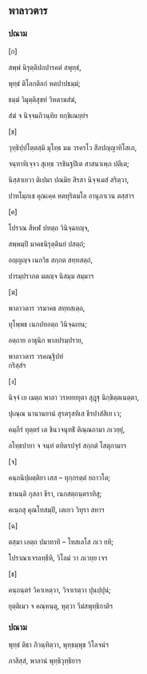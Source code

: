 <h2>พาลาวตาร</h2>
<h3>ปณาม</h3>
<p>[ก]</p>


<p>
สพฺพํ นิรุตฺติปถปารคตํ สพุทฺธํ,  
  
พุทฺธํ ติโลกติลกํ หตปาปธมฺมํ;  
  
ธมฺมํ วิมุตฺติสุขทํ วิหตาฆสํฆํ,  
  
สํฆํ จ นิจฺจมภิวนฺทิย ทกฺขิเณยฺยํฯ  
</p>
  
<p>[ข]</p>


<p>
วุทฺธิปฺปโตฺตสฺมิ มุโทฺธ มม วรครโว สีลปญฺญาทิโสเภ,  
  
จนฺทาทิเจฺจว สุเทฺธ วรชินฐปิเต สาสนาเพฺภ ปตีเต;  
  
นิสฺสาเยวา ติเปมา ปณมิย สิรสา นิจฺจเมสํ สริตฺวา,  
  
ปาทโมฺภเช คุณเคฺค หตทุริตมโล อานุภาเวน ตสฺสาฯ  
</p>
  
<p>[ค]</p>


<p>
โปราณ สีหฬ ปทตฺถ วินิจฺฉยญฺจ,  
  
สพฺพมฺปิ มาคธนิรุตฺตินยํ ปสตฺถํ;  
  
อญฺญญฺจ เนกวิธ สกฺกต สทฺทสตฺถํ,  
  
ปารมฺปราภต มตญฺจ นิสมฺม สมฺมาฯ  
</p>
  
<p>[ฆ]</p>


<p>
พาลาวตาร วรมาคธ สทฺทสเตฺถ,  
  
ทุโพฺพธ เนกปทอตฺถ วินิจฺฉเยน;  
  
อตฺถาย อาธุนิก พาลปรมฺปราย,  
  
พาลาวตาร วรคณฺฐิปทํ  
กริสฺสํฯ  
</p>
  
<p>[ง]</p>


<p>
นิจฺจํ เย เมตฺถ พาลา วรหทยยุตา สุฎฺฐุ นิกฺขิตฺตเนตฺตา,  
  
ปุเณฺณ นานานยานํ สุรตรุสทิเส ธีรปาสํสิเย เว;  
  
คมฺภีรํ ทุตฺตรํ เต ชินวจนุทธิํ ติณฺณถามา ภเวยฺยุํ,  
  
ลโทฺธปายา จ จนฺทํ ตทิตรปจุรํ สกฺกตํ โสตุกามาฯ  
</p>
  
<p>[จ]</p>


<p>
คนฺถนิปฺผตฺติยา เสส – ทุกฺกรตฺตํ ยถาวโต;  
  
ชานนฺติ กุสลา ธีรา, เนกสตฺถนฺตราทิสุ;  
  
คเนฺถสุ คุณโทสมฺปิ, เตเยว วิทุรา สทาฯ  
</p>
  
<p>[ฉ]</p>


<p>
ตสฺมา เอตฺถ ปมาทาทิ – โทสเลโส ภเว ยทิ;  
  
โปราณาเจรลทฺธีหิ, วิโลมํ วา ภเวยฺย เจฯ  
</p>
  
<p>[ช]</p>


<p>
คนฺถนฺตรํ วิคาเหตฺวา, วิจาเรตฺวา ปุนปฺปุนํ;  
  
ยุตฺติเมว จ คณฺหนฺตุ, หุตฺวา วีมํสพุทฺธิกาติฯ  
</p>
  
<h3>ปณาม</h3>
<p> พุทฺธํ  ติธา ภิวนฺทิตฺวา, พุทฺธมฺพุช วิโลจนํฯ</p>


<p> ภาสิสฺสํ, พาลานํ พุทฺธิวุทฺธิยาฯ</p>





